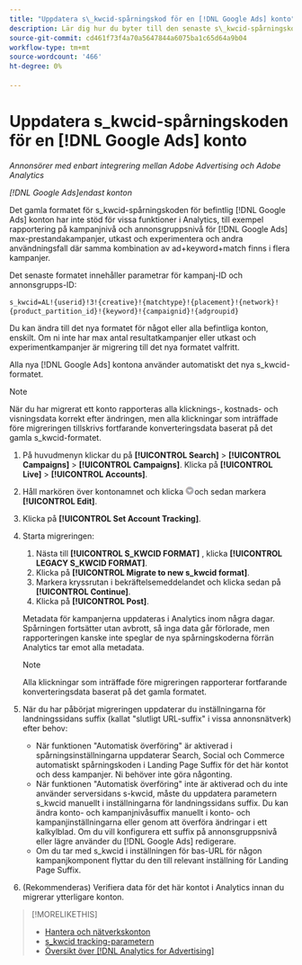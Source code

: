 ```yaml
---
title: "Uppdatera s\_kwcid-spårningskod för en [!DNL Google Ads] konto"
description: Lär dig hur du byter till den senaste s\_kwcid-spårningskoden för en [!DNL Google Ads] konto.
source-git-commit: cd461f73f4a70a5647844a6075ba1c65d64a9b04
workflow-type: tm+mt
source-wordcount: '466'
ht-degree: 0%

---
```


# Uppdatera s\_kwcid-spårningskoden för en [!DNL Google Ads] konto

*Annonsörer med enbart integrering mellan Adobe Advertising och Adobe Analytics*

*[!DNL Google Ads]endast konton*

Det gamla formatet för s\_kwcid-spårningskoden för befintlig [!DNL Google Ads] konton har inte stöd för vissa funktioner i Analytics, till exempel rapportering på kampanjnivå och annonsgruppsnivå för [!DNL Google Ads] max-prestandakampanjer, utkast och experimentera och andra användningsfall där samma kombination av ad+keyword+match finns i flera kampanjer.

Det senaste formatet innehåller parametrar för kampanj-ID och annonsgrupps-ID:

```
s_kwcid=AL!{userid}!3!{creative}!{matchtype}!{placement}!{network}!{product_partition_id}!{keyword}!{campaignid}!{adgroupid}
```

Du kan ändra till det nya formatet för något eller alla befintliga konton, enskilt. Om ni inte har max antal resultatkampanjer eller utkast och experimentkampanjer är migrering till det nya formatet valfritt.

Alla nya [!DNL Google Ads] kontona använder automatiskt det nya s\_kwcid-formatet.

>[!NOTE]
>
>När du har migrerat ett konto rapporteras alla klicknings-, kostnads- och visningsdata korrekt efter ändringen, men alla klickningar som inträffade före migreringen tillskrivs fortfarande konverteringsdata baserat på det gamla s\_kwcid-formatet.

1. På huvudmenyn klickar du på **[!UICONTROL Search]** \> **[!UICONTROL Campaigns]** \> **[!UICONTROL Campaigns]**. Klicka på **[!UICONTROL Live]** \> **[!UICONTROL Accounts]**.
1. Håll markören över kontonamnet och klicka ![pil-listruteikon](/help/search-social-commerce/assets/arrow-dropdown-menu.png)och sedan markera **[!UICONTROL Edit]**.
1. Klicka på **[!UICONTROL Set Account Tracking]**.
1. Starta migreringen:

   1. Nästa till **[!UICONTROL S_KWCID FORMAT]** , klicka **[!UICONTROL LEGACY S_KWCID FORMAT]**.
   1. Klicka på **[!UICONTROL Migrate to new s_kwcid format]**.
   1. Markera kryssrutan i bekräftelsemeddelandet och klicka sedan på **[!UICONTROL Continue]**.
   1. Klicka på **[!UICONTROL Post]**.

   Metadata för kampanjerna uppdateras i Analytics inom några dagar. Spårningen fortsätter utan avbrott, så inga data går förlorade, men rapporteringen kanske inte speglar de nya spårningskoderna förrän Analytics tar emot alla metadata.

   >[!NOTE]
   >
   >Alla klickningar som inträffade före migreringen rapporterar fortfarande konverteringsdata baserat på det gamla formatet.

1. När du har påbörjat migreringen uppdaterar du inställningarna för landningssidans suffix (kallat &quot;slutligt URL-suffix&quot; i vissa annonsnätverk) efter behov:

   * När funktionen &quot;Automatisk överföring&quot; är aktiverad i spårningsinställningarna uppdaterar Search, Social och Commerce automatiskt spårningskoden i Landing Page Suffix för det här kontot och dess kampanjer. Ni behöver inte göra någonting.
   * När funktionen &quot;Automatisk överföring&quot; inte är aktiverad och du inte använder serversidans s-kwcid, måste du uppdatera parametern s\_kwcid manuellt i inställningarna för landningssidans suffix. Du kan ändra konto- och kampanjnivåsuffix manuellt i konto- och kampanjinställningarna eller genom att överföra ändringar i ett kalkylblad. Om du vill konfigurera ett suffix på annonsgruppsnivå eller lägre använder du [!DNL Google Ads] redigerare.
   * Om du tar med s\_kwcid i inställningen för bas-URL för någon kampanjkomponent flyttar du den till relevant inställning för Landing Page Suffix.

1. (Rekommenderas) Verifiera data för det här kontot i Analytics innan du migrerar ytterligare konton.

>[!MORELIKETHIS]
>
>* [Hantera och nätverkskonton](ad-network-account-manage.md)
>* [s_kwcid tracking-parametern](/help/search-social-commerce/tracking/skwcid-tracking-parameter.md)
>* [Översikt över [!DNL Analytics for Advertising]](https://experienceleague.adobe.com/docs/advertising/integrations/home.html)

